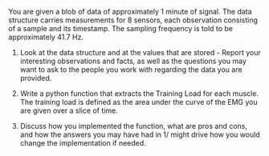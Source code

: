 
You are given a blob of data of approximately 1 minute of signal. The data structure
carries measurements for 8 sensors, each observation consisting of a sample and its timestamp.
The sampling frequency is told to be approximately 41.7 Hz.

1. Look at the data structure and at the values that are stored - Report your interesting 
observations and facts, as well as the questions you may want to ask to the people you work
with regarding the data you are provided.

2. Write a python function that extracts the Training Load for each muscle. The training load
is defined as the area under the curve of the EMG you are given over a slice of time.

3. Discuss how you implemented the function, what are pros and cons, and how the answers you
may have had in 1/ might drive how you would change the implementation if needed.

